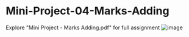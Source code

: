 # Mini-Project-04-Marks-Adding
Explore "Mini Project - Marks Adding.pdf" for full assignment
![image](https://github.com/AnishNoel24/Mini-Project-04-Marks-Adding/assets/91596793/eaf1e404-5f03-4859-8246-67cb08ba8d84)

